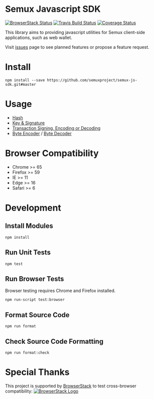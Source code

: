 # Semux Javascript SDK

[![BrowserStack Status](https://www.browserstack.com/automate/badge.svg?badge_key=eEVtNGR5NjNKcGdaMVp6N1RldVJsTmRpTTNQeGtQbVlvNER1R2dLWjlyST0tLTlQeG9WSlpJam8xOUIvYUc5NlBNN2c9PQ==--05e005a64351ce1375536b9931466c99c023ac13)](https://www.browserstack.com/automate/public-build/eEVtNGR5NjNKcGdaMVp6N1RldVJsTmRpTTNQeGtQbVlvNER1R2dLWjlyST0tLTlQeG9WSlpJam8xOUIvYUc5NlBNN2c9PQ==--05e005a64351ce1375536b9931466c99c023ac13)
[![Travis Build Status](https://travis-ci.org/semuxproject/semux-js-sdk.svg?branch=master)](https://travis-ci.org/semuxproject/semux-js-sdk)
[![Coverage Status](https://coveralls.io/repos/github/semuxproject/semux-js-sdk/badge.svg?branch=master)](https://coveralls.io/github/semuxproject/semux-js-sdk?branch=master)

This library aims to providing javascript utilities for Semux client-side applications, such as web wallet.

Visit [issues](https://github.com/semuxproject/semux-js-sdk/issues) page to see planned features or propose a feature request.

# Install

```
npm install --save https://github.com/semuxproject/semux-js-sdk.git#master
```

# Usage

- [Hash](./lib/Hash.spec.ts)
- [Key & Signature](./lib/Key.spec.ts)
- [Transaction Signing, Encoding or Decoding](./lib/Transaction.spec.ts)
- [Byte Encoder](./lib/SimpleEncoder.spec.ts) / [Byte Decoder](./lib/SimpleDecoder.spec.ts)

# Browser Compatibility

- Chrome >= 65
- Firefox >= 59
- IE >= 11
- Edge >= 16
- Safari >= 6

# Development

## Install Modules

```
npm install
```

## Run Unit Tests

```
npm test
``` 

## Run Browser Tests

Browser testing requires Chrome and Firefox installed.

```
npm run-script test:browser
```

## Format Source Code

```
npm run format
```

## Check Source Code Formatting

```
npm run format:check
```

# Special Thanks

This project is supported by [BrowserStack](https://www.browserstack.com/) to test cross-browser compatibility:
[![BrowserStack Logo](https://ipfs.io/ipfs/QmXLQMnAreyJ3WkXzAuK33ibbKejFxy4YASgq6diaYHsX5)](https://www.browserstack.com/)